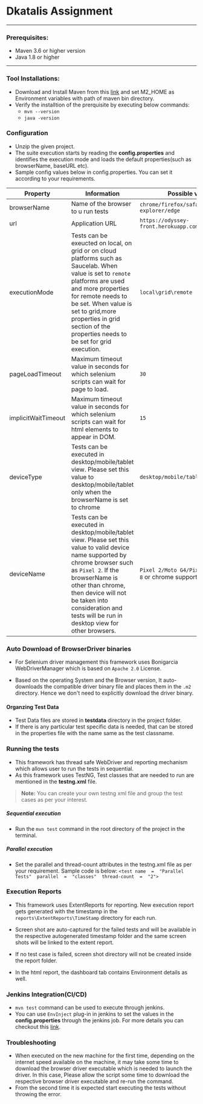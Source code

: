 
# Dkatalis Assignment

-------------------
### Prerequisites:
*  Maven 3.6 or higher version
*  Java 1.8 or higher

-------------------
### Tool Installations:

* Download and Install Maven from this [link](https://maven.apache.org/download.cgi) and set M2_HOME as Environment variables with path of maven bin directory.
* Verify the installtion of the prerquisite by executing below commands:
	* `mvn --version`
	* `java -version`	

### Configuration

* Unzip the given project.
* The suite execution starts by reading the **config.properties** and identifies the execution mode and loads the default properties(such as browserName, baseURL etc).
* Sample config values below in config.properties. You can set it according to your requirements.

|  Property      |	Information             |Possible values|
|----------------|--------------------------|-----------
|browserName|Name of the browser to u run tests       | `chrome/firefox/safari/ie/internet explorer/edge`            |
|url          |Application URL       |`https://odyssey-front.herokuapp.com`            |
|executionMode          |Tests can be exeucted on local, on grid or on cloud platforms such as Saucelab. When value is set to `remote` platforms are used and more properties for remote needs to be set. When value is set to grid,more properties in grid section of the properties needs to be set for grid execution.|`local\grid\remote`|
|pageLoadTimeout          |Maximum timeout value in seconds for which selenium scripts can wait for page to load.|`30`|
|implicitWaitTimeout          |Maximum timeout value in seconds for which selenium scripts can wait for html elements to appear in DOM.|`15`|
|deviceType|Tests can be executed in desktop/mobile/tablet view. Please set this value to desktop/mobile/tablet only when the browserName is set to chrome       | `desktop/mobile/tablet`    
|deviceName|Tests can be executed in desktop/mobile/tablet view. Please set this value to valid device name supported by chrome browser such as `Pixel 2`. If the browserName is other than chrome, then device will not be taken into consideration and tests will be run in desktop view for other browsers.       | `Pixel 2/Moto G4/Pixel 2 XL/iPhone 8`  or chrome supported device 

### Auto Download of BrowserDriver binaries
* For Selenium driver management this framework uses Bonigarcia WebDriverManager which is based on `Apache 2.0` License.

* Based on the operating System and the Browser version, It auto-downloads the compatible driver binary file and places them in the `.m2` directory. Hence we don't need to explicitly download the driver binary.
#### Organzing Test Data
* Test Data files are stored in **testdata** directory in the project folder.
* If there is any particular test specific data is needed, that can be stored in the properties file with the name same as the test classname. 


### Running the tests
* This framework has thread safe WebDriver and reporting mechanism which allows user to run the tests in sequential.
* As this framework uses TestNG, Test classes that are needed to run are mentioned in the **testng.xml** file.

> **Note:** You can create your own testng xml file and group the test cases as per your interest.
> 
##### Sequential execution
* Run the `mvn test` command in the root directory of the project in the terminal.

##### Parallel execution 
* Set the parallel  and thread-count attributes in the testng.xml file as per your requirement. Sample code is below:
 `<test name  =  "Parallel Tests"  parallel  =  "classes"  thread-count  =  "2">`

### Execution Reports
* This framework uses ExtentReports for reporting. New execution report gets generated with the timestamp in the `reports\ExtentReports\TimeStamp` directory for each run.

* Screen shot are auto-captured for the failed tests and will be available in the respective autogenerated timestamp folder and the same screen shots will be linked to the extent report.
* If no test case is failed, screen shot directory will not be created inside the report folder.
* In the html report, the dashboard tab contains Environment details as well.

### Jenkins Integration(CI/CD)
* `mvn test` command can be used to execute through jenkins.
*  You can use `EnvInject` plug-in in jenkins to set the values in the **config.properties** through the jenkins job. For more details you can checkout this [link](http://www.360logica.com/blog/how-to-change-the-data-into-properties-file-using-jenkins/).

### Troubleshooting
* When executed on the new machine for the first time, depending on the internet speed available on the machine, it may take some time to download the browser driver executable which is needed to launch the driver. In this case, Please allow the script some time to download the respective browser driver executable and re-run the command.
* From the second time it is expected start executing the tests without throwing the error.